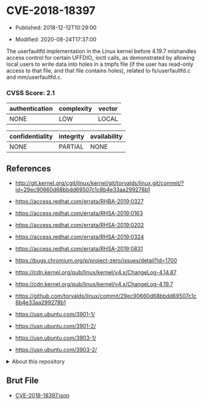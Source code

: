 # CVE-2018-18397

- Published: 2018-12-12T10:29:00

- Modified: 2020-08-24T17:37:00

The userfaultfd implementation in the Linux kernel before 4.19.7 mishandles access control for certain UFFDIO_ ioctl calls, as demonstrated by allowing local users to write data into holes in a tmpfs file (if the user has read-only access to that file, and that file contains holes), related to fs/userfaultfd.c and mm/userfaultfd.c.

### CVSS Score: **2.1**

| authentication | complexity | vector |
| --- | --- | --- |
| NONE | LOW | LOCAL |

| confidentiality | integrity | availability |
| --- | --- | --- |
| NONE | PARTIAL | NONE |

## References

* http://git.kernel.org/cgit/linux/kernel/git/torvalds/linux.git/commit/?id=29ec90660d68bbdd69507c1c8b4e33aa299278b1

* https://access.redhat.com/errata/RHBA-2019:0327

* https://access.redhat.com/errata/RHSA-2019:0163

* https://access.redhat.com/errata/RHSA-2019:0202

* https://access.redhat.com/errata/RHSA-2019:0324

* https://access.redhat.com/errata/RHSA-2019:0831

* https://bugs.chromium.org/p/project-zero/issues/detail?id=1700

* https://cdn.kernel.org/pub/linux/kernel/v4.x/ChangeLog-4.14.87

* https://cdn.kernel.org/pub/linux/kernel/v4.x/ChangeLog-4.19.7

* https://github.com/torvalds/linux/commit/29ec90660d68bbdd69507c1c8b4e33aa299278b1

* https://usn.ubuntu.com/3901-1/

* https://usn.ubuntu.com/3901-2/

* https://usn.ubuntu.com/3903-1/

* https://usn.ubuntu.com/3903-2/

<details>
<summary>About this repository</summary> 

  This repository is part of the project [Live Hack CVE](https://github.com/Live-Hack-CVE). Main website can be found [www.live-hack.org](https://www.live-hack.org) 
  
  Made by [Sn0wAlice](https://github.com/Sn0wAlice) for the people that care about security and need to have a feed of the latest CVEs. Hope you enjoy it, don't forget to star the repo and follow me on [Twitter](https://twitter.com/Sn0wAlice) and [Github](https://github.com/Sn0wAlice). And that is my [personnal website](https://www.alice-snow.me/)

  - [Home Page](https://github.com/Live-Hack-CVE)
  - [Framework](https://github.com/Live-Hack-CVE/cve-framework)
  - [CVE database](https://github.com/Live-Hack-CVE/full_database)
  - [Changelog](https://github.com/Live-Hack-CVE/Changelog)
</details>

## Brut File

* [CVE-2018-18397.json](https://raw.githubusercontent.com/Live-Hack-CVE/full_database/main/cves/2018/CVE-2018-18397.json)

